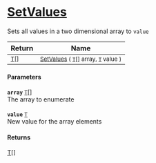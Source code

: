# [SetValues](./ArrayExtension-100663388.md)

Sets all values in a two dimensional array to `value`

| Return | Name | 
| --- | --- | 
| <sub>[T](./ArrayExtension-100663388.md)[]</sub>| <sub>[SetValues](./ArrayExtension-100663388.md) ( [`T`](./ArrayExtension-100663388.md)[] array, [`T`](./ArrayExtension-100663388.md) value )</sub>| <br>


#### Parameters
**`array`**  [`T`](./ArrayExtension-100663388.md)[]<br>The array to enumerate<br><br>**`value`**  [`T`](./ArrayExtension-100663388.md)<br>New value for the array elements
#### Returns
[T](./ArrayExtension-100663388.md)[]